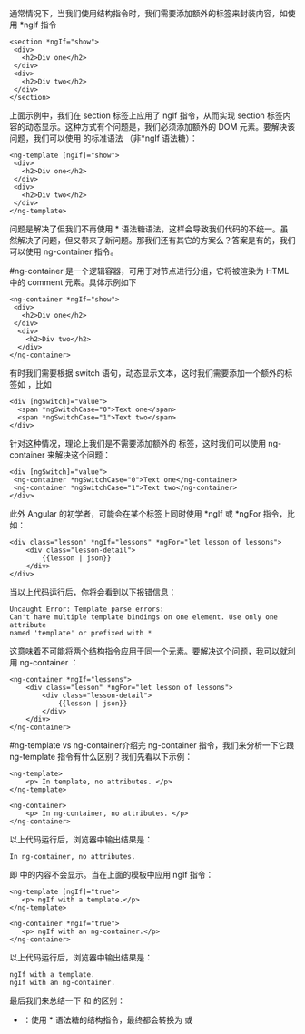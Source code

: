 通常情况下，当我们使用结构指令时，我们需要添加额外的标签来封装内容，如使用 *ngIf 指令
```
<section *ngIf="show">
 <div>
   <h2>Div one</h2>
 </div>
 <div>
   <h2>Div two</h2>
 </div>
</section>
```

上面示例中，我们在 section 标签上应用了 ngIf 指令，从而实现 section 标签内容的动态显示。这种方式有个问题是，我们必须添加额外的 DOM 元素。要解决该问题，我们可以使用 <ng-template> 的标准语法 （非*ngIf 语法糖）：

```
<ng-template [ngIf]="show">
 <div>
   <h2>Div one</h2>
 </div>
 <div>
   <h2>Div two</h2>
 </div>
</ng-template>
```
问题是解决了但我们不再使用 * 语法糖语法，这样会导致我们代码的不统一。虽然解决了问题，但又带来了新问题。那我们还有其它的方案么？答案是有的，我们可以使用 ng-container 指令。

#ng-container
<ng-container> 是一个逻辑容器，可用于对节点进行分组，它将被渲染为 HTML中的 comment 元素。具体示例如下

```
<ng-container *ngIf="show">
 <div>
   <h2>Div one</h2>
 </div>
  <div>
    <h2>Div two</h2>
  </div>
</ng-container>
```

有时我们需要根据 switch 语句，动态显示文本，这时我们需要添加一个额外的标签如 <span> ，比如
```
<div [ngSwitch]="value">
  <span *ngSwitchCase="0">Text one</span>
  <span *ngSwitchCase="1">Text two</span>
</div>
```
针对这种情况，理论上我们是不需要添加额外的 <span> 标签，这时我们可以使用 ng-container 来解决这个问题：
```
<div [ngSwitch]="value">
 <ng-container *ngSwitchCase="0">Text one</ng-container>
 <ng-container *ngSwitchCase="1">Text two</ng-container>
</div>
```

此外 Angular 的初学者，可能会在某个标签上同时使用 *ngIf 或 *ngFor 指令，比如：
```
<div class="lesson" *ngIf="lessons" *ngFor="let lesson of lessons">
    <div class="lesson-detail">
        {{lesson | json}}
    </div>
</div>
```
当以上代码运行后，你将会看到以下报错信息：
```
Uncaught Error: Template parse errors:
Can't have multiple template bindings on one element. Use only one attribute 
named 'template' or prefixed with *
```
这意味着不可能将两个结构指令应用于同一个元素。要解决这个问题，我可以就利用 ng-container ：
```
<ng-container *ngIf="lessons">
    <div class="lesson" *ngFor="let lesson of lessons">
        <div class="lesson-detail">
            {{lesson | json}}
        </div>
    </div>
</ng-container>
```

#ng-template vs ng-container介绍完
ng-container 指令，我们来分析一下它跟 ng-template 指令有什么区别？我们先看以下示例：

```
<ng-template>
    <p> In template, no attributes. </p>
</ng-template>

<ng-container>
    <p> In ng-container, no attributes. </p>
</ng-container>
```
以上代码运行后，浏览器中输出结果是：
```
In ng-container, no attributes.
```
即 <ng-template> 中的内容不会显示。当在上面的模板中应用 ngIf 指令：
```
<ng-template [ngIf]="true">
   <p> ngIf with a template.</p>
</ng-template>

<ng-container *ngIf="true">
   <p> ngIf with an ng-container.</p>
</ng-container>
```
以上代码运行后，浏览器中输出结果是：
```
ngIf with a template.
ngIf with an ng-container.
```

最后我们来总结一下 <ng-template> 和 <ng-container> 的区别：
- <ng-template> ：使用 * 语法糖的结构指令，最终都会转换为 <ng-template> 或 <template> 模板指令，模板内的内容如果不进行处理，是不会在页面中显示的。
- <ng-container>：是一个逻辑容器，可用于对节点进行分组，它将被渲染为 HTML中的 comment 元素，它可用于避免添加额外的元素来使用结构指令。
